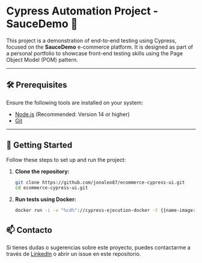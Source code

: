 # Cypress Automation Project - SauceDemo 🛒

This project is a demonstration of end-to-end testing using Cypress, focused on the **SauceDemo** e-commerce platform. It is designed as part of a personal portfolio to showcase front-end testing skills using the Page Object Model (POM) pattern.

---

## 🛠️ Prerequisites

Ensure the following tools are installed on your system:

- [Node.js](https://nodejs.org/) (Recommended: Version 14 or higher)
- [Git](https://git-scm.com/)

---

## 🚀 Getting Started

Follow these steps to set up and run the project:

1. **Clone the repository:**
   ```bash
   git clone https://github.com/jonaleo87/ecommerce-cypress-ui.git
   cd ecommerce-cypress-ui.git
   ```

2. **Run tests using Docker:**
   ```bash
   docker run -i -v "%cd%"://cypress-ejecution-docker -t {{name-image:tag}}
   ```

## 📫 Contacto

Si tienes dudas o sugerencias sobre este proyecto, puedes contactarme a través de [LinkedIn](https://www.linkedin.com/in/jonaleo87/) o abrir un issue en este repositorio.

